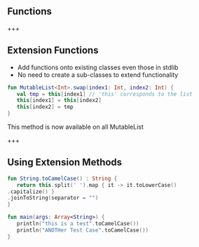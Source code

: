 ## Functions




+++
## Extension Functions
- Add functions onto existing classes even those in stdlib
- No need to create a sub-classes to extend functionality
``` Kotlin
fun MutableList<Int>.swap(index1: Int, index2: Int) {
   val tmp = this[index1] // 'this' corresponds to the list
   this[index1] = this[index2]
   this[index2] = tmp
}
```
This method is now available on all MutableList<Int>

+++
## Using Extension Methods
``` Kotlin
fun String.toCamelCase() : String {
   return this.split(' ').map { it -> it.toLowerCase()
.capitalize() }
.joinToString(separator = "")
}

fun main(args: Array<String>) {
   println("this is a test".toCamelCase())
   println("ANOTHer Test Case".toCamelCase())
}
```
